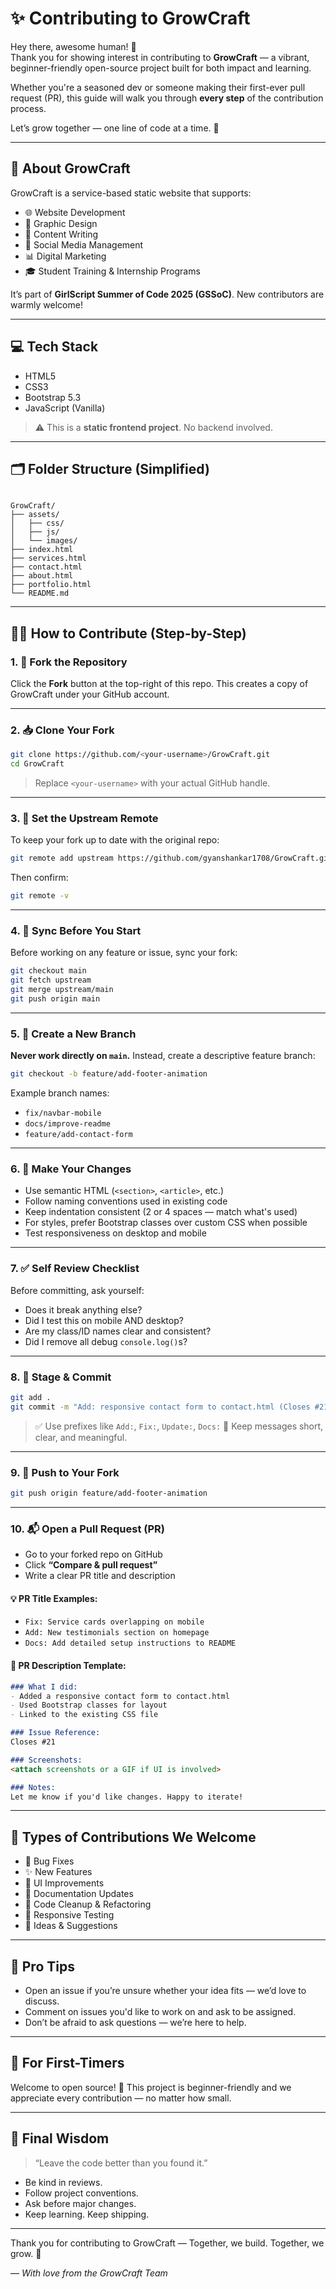 # ✨ Contributing to GrowCraft

Hey there, awesome human! 💚  
Thank you for showing interest in contributing to **GrowCraft** — a vibrant, beginner-friendly open-source project built for both impact and learning.

Whether you're a seasoned dev or someone making their first-ever pull request (PR), this guide will walk you through **every step** of the contribution process.

Let’s grow together — one line of code at a time. 🌱

---

## 📌 About GrowCraft

GrowCraft is a service-based static website that supports:
- 🌐 Website Development
- 🎨 Graphic Design
- 📝 Content Writing
- 📣 Social Media Management
- 📊 Digital Marketing
- 🎓 Student Training & Internship Programs

It’s part of **GirlScript Summer of Code 2025 (GSSoC)**. New contributors are warmly welcome!

---

## 💻 Tech Stack

- HTML5
- CSS3
- Bootstrap 5.3
- JavaScript (Vanilla)

> ⚠️ This is a **static frontend project**. No backend involved.

---

## 🗂 Folder Structure (Simplified)

```

GrowCraft/
├── assets/
│   ├── css/
│   ├── js/
│   └── images/
├── index.html
├── services.html
├── contact.html
├── about.html
├── portfolio.html
└── README.md

````

---

## 🧑‍💻 How to Contribute (Step-by-Step)

### 1. 🍴 Fork the Repository

Click the **Fork** button at the top-right of this repo. This creates a copy of GrowCraft under your GitHub account.

---

### 2. 📥 Clone Your Fork

```bash
git clone https://github.com/<your-username>/GrowCraft.git
cd GrowCraft
````

> Replace `<your-username>` with your actual GitHub handle.

---

### 3. 🔗 Set the Upstream Remote

To keep your fork up to date with the original repo:

```bash
git remote add upstream https://github.com/gyanshankar1708/GrowCraft.git
```

Then confirm:

```bash
git remote -v
```

---

### 4. 🔄 Sync Before You Start

Before working on any feature or issue, sync your fork:

```bash
git checkout main
git fetch upstream
git merge upstream/main
git push origin main
```

---

### 5. 🌿 Create a New Branch

**Never work directly on `main`.** Instead, create a descriptive feature branch:

```bash
git checkout -b feature/add-footer-animation
```

Example branch names:

* `fix/navbar-mobile`
* `docs/improve-readme`
* `feature/add-contact-form`

---

### 6. 🎨 Make Your Changes

* Use semantic HTML (`<section>`, `<article>`, etc.)
* Follow naming conventions used in existing code
* Keep indentation consistent (2 or 4 spaces — match what's used)
* For styles, prefer Bootstrap classes over custom CSS when possible
* Test responsiveness on desktop and mobile

---

### 7. ✅ Self Review Checklist

Before committing, ask yourself:

* Does it break anything else?
* Did I test this on mobile AND desktop?
* Are my class/ID names clear and consistent?
* Did I remove all debug `console.log()`s?

---

### 8. 💾 Stage & Commit

```bash
git add .
git commit -m "Add: responsive contact form to contact.html (Closes #21)"
```

> ✅ Use prefixes like `Add:`, `Fix:`, `Update:`, `Docs:`
> 🧠 Keep messages short, clear, and meaningful.

---

### 9. 🚀 Push to Your Fork

```bash
git push origin feature/add-footer-animation
```

---

### 10. 📬 Open a Pull Request (PR)

* Go to your forked repo on GitHub
* Click **“Compare & pull request”**
* Write a clear PR title and description

#### 💡 PR Title Examples:

* `Fix: Service cards overlapping on mobile`
* `Add: New testimonials section on homepage`
* `Docs: Add detailed setup instructions to README`

#### 📝 PR Description Template:

```markdown
### What I did:
- Added a responsive contact form to contact.html
- Used Bootstrap classes for layout
- Linked to the existing CSS file

### Issue Reference:
Closes #21

### Screenshots:
<attach screenshots or a GIF if UI is involved>

### Notes:
Let me know if you'd like changes. Happy to iterate!
```

---

## 🤝 Types of Contributions We Welcome

* 🐛 Bug Fixes
* ✨ New Features
* 🎨 UI Improvements
* 📖 Documentation Updates
* 🧹 Code Cleanup & Refactoring
* 🧪 Responsive Testing
* 💬 Ideas & Suggestions

---

## 🧠 Pro Tips

* Open an issue if you’re unsure whether your idea fits — we’d love to discuss.
* Comment on issues you'd like to work on and ask to be assigned.
* Don’t be afraid to ask questions — we’re here to help.

---

## 🙌 For First-Timers

Welcome to open source! 🎉
This project is beginner-friendly and we appreciate every contribution — no matter how small.

---

## 🧠 Final Wisdom

> “Leave the code better than you found it.”

* Be kind in reviews.
* Follow project conventions.
* Ask before major changes.
* Keep learning. Keep shipping.

---

Thank you for contributing to GrowCraft —
Together, we build. Together, we grow. 🌱

— *With love from the GrowCraft Team*